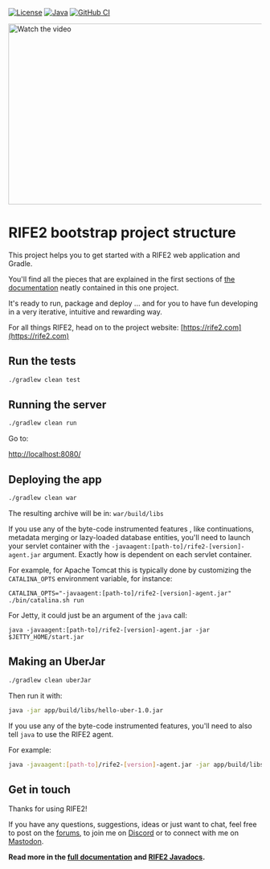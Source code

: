 [![License](https://img.shields.io/badge/license-Apache%20License%202.0-blue.svg)](https://opensource.org/licenses/Apache-2.0)
[![Java](https://img.shields.io/badge/java-17%2B-blue)](https://www.oracle.com/java/technologies/javase/jdk17-archive-downloads.html)
[![GitHub CI](https://github.com/gbevin/rife2-hello/actions/workflows/gradle.yml/badge.svg)](https://github.com/gbevin/rife2-hello/actions/workflows/gradle.yml)

<a href="https://www.youtube.com/watch?feature=player_embedded&v=AZWzYwAHDIE" target="_blank">
 <img src="https://img.youtube.com/vi/AZWzYwAHDIE/maxresdefault.jpg" alt="Watch the video" width="640" height="360" border="0" />
</a>

# RIFE2 bootstrap project structure

This project helps you to get started with a RIFE2 web application and Gradle.

You'll find all the pieces that are explained in the first sections of
[the documentation](https://github.com/gbevin/rife2/wiki) neatly contained
in this one project.

It's ready to run, package and deploy ... and for you to have fun developing
in a very iterative, intuitive and rewarding way.

For all things RIFE2, head on to the project website:
[https://rife2.com](https://rife2.com)

## Run the tests

```bash
./gradlew clean test
```

## Running the server

```bash
./gradlew clean run
```

Go to:

[http://localhost:8080/](http://localhost:8080/)


## Deploying the app

```bash
./gradlew clean war
```

The resulting archive will be in:
`war/build/libs`

If you use any of the byte-code instrumented features , like continuations,
metadata merging or lazy-loaded database entities, you'll need to launch your
servlet container with the `-javaagent:[path-to]/rife2-[version]-agent.jar`
argument. Exactly how is dependent on each servlet container.

For example, for Apache Tomcat this is typically done by customizing the
`CATALINA_OPTS` environment variable, for instance:

```shell
CATALINA_OPTS="-javaagent:[path-to]/rife2-[version]-agent.jar" ./bin/catalina.sh run
```

For Jetty, it could just be an argument of the `java` call:

```shell
java -javaagent:[path-to]/rife2-[version]-agent.jar -jar $JETTY_HOME/start.jar
```

## Making an UberJar


```bash
./gradlew clean uberJar
```

Then run it with:

```bash
java -jar app/build/libs/hello-uber-1.0.jar
```

If you use any of the byte-code instrumented features, you'll need to also tell
`java` to use the RIFE2 agent.

For example:

```bash
java -javaagent:[path-to]/rife2-[version]-agent.jar -jar app/build/libs/hello-uber-1.0.jar
```

## Get in touch

Thanks for using RIFE2!

If you have any questions, suggestions, ideas or just want to chat, feel free
to post on the [forums](https://github.com/gbevin/rife2/discussions), to join
me on [Discord](https://discord.gg/DZRYPtkb6J) or to connect with me on
[Mastodon](https://uwyn.net/@gbevin).


**Read more in the [full documentation](https://github.com/gbevin/rife2/wiki)
and  [RIFE2 Javadocs](https://gbevin.github.io/rife2/).**
